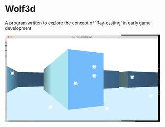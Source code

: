 # Wolf3d

A program written to explore the concept of 'Ray-casting' in early game development

![SnowMode](images/snow_mode.png)
